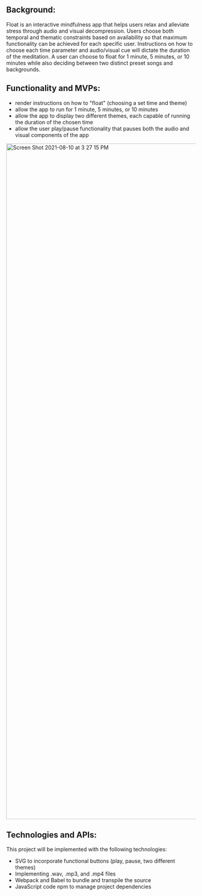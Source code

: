 ## Background:

Float is an interactive mindfulness app that helps users relax and alleviate stress through audio and visual decompression.  Users choose both temporal and thematic constraints based on availability so that maximum functionality can be achieved for each specific user.  Instructions on how to choose each time parameter and audio/visual cue will dictate the duration of the meditation.  A user can choose to float for 1 minute, 5 minutes, or 10 minutes while also deciding between two distinct preset songs and backgrounds.  

## Functionality and MVPs:

* render instructions on how to "float" (choosing a set time and theme)
* allow the app to run for 1 minute, 5 minutes, or 10 minutes 
* allow the app to display two different themes, each capable of running the duration of the chosen time
* allow the user play/pause functionality that pauses both the audio and visual components of the app

<img width="1792" alt="Screen Shot 2021-08-10 at 3 27 15 PM" src="https://user-images.githubusercontent.com/77473921/128930437-633c04f0-389c-419b-afe6-699678013eaa.png">

## Technologies and APIs:

This project will be implemented with the following technologies:

* SVG to incorporate functional buttons (play, pause, two different themes)
* Implementing .wav, .mp3, and .mp4 files
* Webpack and Babel to bundle and transpile the source 
* JavaScript code npm to manage project dependencies

